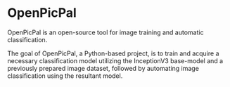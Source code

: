 # OpenPicPal

OpenPicPal is an open-source tool for image training and automatic classification.

The goal of OpenPicPal, a Python-based project, is to train and acquire a necessary classification model utilizing the InceptionV3 base-model and a previously prepared image dataset, followed by automating image classification using the resultant model.
